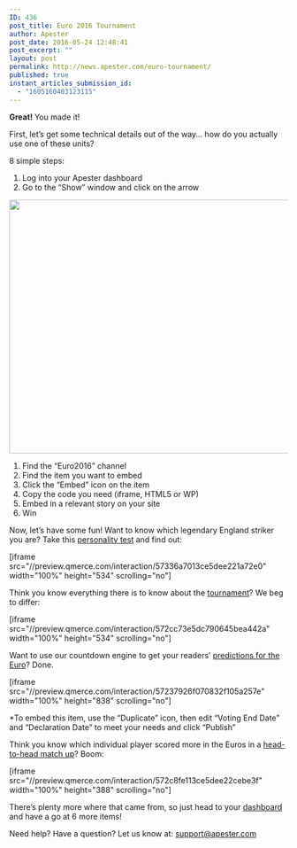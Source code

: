 ```yaml
---
ID: 436
post_title: Euro 2016 Tournament
author: Apester
post_date: 2016-05-24 12:48:41
post_excerpt: ""
layout: post
permalink: http://news.apester.com/euro-tournament/
published: true
instant_articles_submission_id:
  - "1605160403123115"
---
```

<strong>Great! </strong> You made it!

First, let’s get some technical details out of the way... how do you actually use one of these units?

8 simple steps:
<ol>
 	<li>Log into your Apester dashboard</li>
 	<li>Go to the “Show” window and click on the arrow</li>
</ol>
<img class="aligncenter wp-image-417" src="http://news.apester.com/wp-content/uploads/sites/2/2016/05/euro16.png" alt="" width="670" height="458" />
<ol>
 	<li>Find the “Euro2016” channel</li>
 	<li>Find the item you want to embed</li>
 	<li>Click the “Embed” icon on the item</li>
 	<li>Copy the code you need (iframe, HTML5 or WP)</li>
 	<li>Embed in a relevant story on your site</li>
 	<li>Win</li>
</ol>
Now, let’s have some fun! Want to know which legendary England striker you are?
Take this <a href="https://preview.qmerce.com/interaction/57336a7013ce5dee221a72e0" target="_blank">personality test</a> and find out:

[iframe src="//preview.qmerce.com/interaction/57336a7013ce5dee221a72e0" width="100%" height="534" scrolling="no"]

Think you know everything there is to know about the <a href="https://preview.qmerce.com/interaction/572cc73e5dc790645bea442a" target="_blank">tournament</a>? We beg to differ:

[iframe src="//preview.qmerce.com/interaction/572cc73e5dc790645bea442a" width="100%" height="534" scrolling="no"]

Want to use our countdown engine to get your readers’ <a href="https://preview.qmerce.com/interaction/57237926f070832f105a257e" target="_blank">predictions for the Euro</a>? Done.

[iframe src="//preview.qmerce.com/interaction/57237926f070832f105a257e" width="100%" height="838" scrolling="no"]

*To embed this item, use the “Duplicate” icon, then edit “Voting End Date” and “Declaration Date” to meet your needs and click “Publish”

Think you know which individual player scored more in the Euros in a <a href="https://preview.qmerce.com/interaction/572c8fe113ce5dee22cebe3f" target="_blank">head-to-head match up</a>? Boom:

[iframe src="//preview.qmerce.com/interaction/572c8fe113ce5dee22cebe3f" width="100%" height="388" scrolling="no"]

There’s plenty more where that came from, so just head to your <a href="http://app.apester.com" target="_blank">dashboard</a> and have a go at 6 more items!

Need help? Have a question? Let us know at: <a href="mailto:support@apester.com" target="_blank">support@apester.com</a>